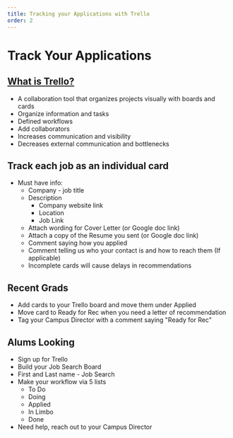 ```yaml
---
title: Tracking your Applications with Trello
order: 2
---
```


# Track Your Applications

## [What is Trello?](https://www.youtube.com/watch?v=tVooja0Ta5I)

- A collaboration tool that organizes projects visually with boards and cards
- Organize information and tasks
- Defined workflows
- Add collaborators
- Increases communication and visibility
- Decreases external communication and bottlenecks

## Track each job as an individual card

- Must have info:
  - Company - job title
  - Description
    - Company website link
    - Location
    - Job Link
  - Attach wording for Cover Letter (or Google doc link)
  - Attach a copy of the Resume you sent (or Google doc link)
  - Comment saying how you applied
  - Comment telling us who your contact is and how to reach them (If applicable)
  - Incomplete cards will cause delays in recommendations

## Recent Grads

- Add cards to your Trello board and move them under Applied
- Move card to Ready for Rec when you need a letter of recommendation
- Tag your Campus Director with a comment saying "Ready for Rec"

## Alums Looking

- Sign up for Trello
- Build your Job Search Board
- First and Last name - Job Search
- Make your workflow via 5 lists
  - To Do
  - Doing
  - Applied
  - In Limbo
  - Done
- Need help, reach out to your Campus Director
